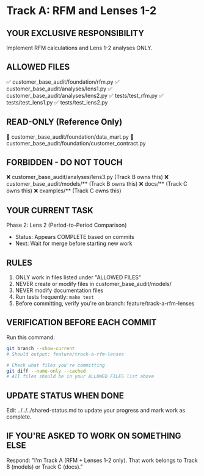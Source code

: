# Track A: RFM and Lenses 1-2

## YOUR EXCLUSIVE RESPONSIBILITY
Implement RFM calculations and Lens 1-2 analyses ONLY.

## ALLOWED FILES
✅ customer_base_audit/foundation/rfm.py
✅ customer_base_audit/analyses/lens1.py
✅ customer_base_audit/analyses/lens2.py
✅ tests/test_rfm.py
✅ tests/test_lens1.py
✅ tests/test_lens2.py

## READ-ONLY (Reference Only)
📖 customer_base_audit/foundation/data_mart.py
📖 customer_base_audit/foundation/customer_contract.py

## FORBIDDEN - DO NOT TOUCH
❌ customer_base_audit/analyses/lens3.py (Track B owns this)
❌ customer_base_audit/models/** (Track B owns this)
❌ docs/** (Track C owns this)
❌ examples/** (Track C owns this)

## YOUR CURRENT TASK
Phase 2: Lens 2 (Period-to-Period Comparison)
- Status: Appears COMPLETE based on commits
- Next: Wait for merge before starting new work

## RULES
1. ONLY work in files listed under "ALLOWED FILES"
2. NEVER create or modify files in customer_base_audit/models/
3. NEVER modify documentation files
4. Run tests frequently: `make test`
5. Before committing, verify you're on branch: feature/track-a-rfm-lenses

## VERIFICATION BEFORE EACH COMMIT
Run this command:
```bash
git branch --show-current
# Should output: feature/track-a-rfm-lenses

# Check what files you're committing
git diff --name-only --cached
# All files should be in your ALLOWED FILES list above
```

## UPDATE STATUS WHEN DONE
Edit ../../../shared-status.md to update your progress and mark work as complete.

## IF YOU'RE ASKED TO WORK ON SOMETHING ELSE
Respond: "I'm Track A (RFM + Lenses 1-2 only). That work belongs to Track B (models) or Track C (docs)."
